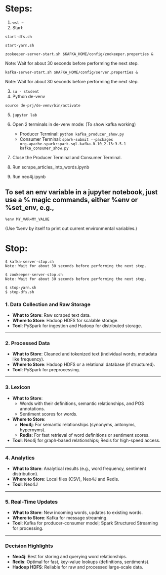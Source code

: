 # Steps:
1. ```wsl ~```
2. Start: 
  ```
  start-dfs.sh
  ```
  ```
  start-yarn.sh
  ```
  ```
  zookeeper-server-start.sh $KAFKA_HOME/config/zookeeper.properties &
  ```
  Note: Wait for about 30 seconds before performing the next step.
  ```
  kafka-server-start.sh $KAFKA_HOME/config/server.properties &
  ```
  Note: Wait for about 30 seconds before performing the next step.

3. ```su - student```
4.  Python de-venv
  ```
  source de-prj/de-venv/bin/activate
  ```
5. ```jupyter lab```
6. Open 2 terminals in de-venv mode: (To show kafka working)
   - Producer Terminal:
       ```python kafka_producer_show.py```
   - Consumer Terminal:
        ```spark-submit --packages org.apache.spark:spark-sql-kafka-0-10_2.13:3.5.1 kafka_consumer_show.py```

7. Close the Producer Terminal and Consumer Terminal.
8. Run scrape_articles_into_words.ipynb
9. Run neo4j.ipynb




## To set an env variable in a jupyter notebook, just use a % magic commands, either %env or %set_env, e.g.,
```
%env MY_VAR=MY_VALUE
```
(Use %env by itself to print out current environmental variables.)






# Stop: 
```
$ kafka-server-stop.sh
Note: Wait for about 30 seconds before performing the next step.

$ zookeeper-server-stop.sh
Note: Wait for about 30 seconds before performing the next step.

$ stop-yarn.sh
$ stop-dfs.sh
```


### **1. Data Collection and Raw Storage**  
- **What to Store**: Raw scraped text data.  
- **Where to Store**: Hadoop HDFS for scalable storage.  
- **Tool**: PySpark for ingestion and Hadoop for distributed storage.  

---

### **2. Processed Data**  
- **What to Store**: Cleaned and tokenized text (individual words, metadata like frequency).  
- **Where to Store**: Hadoop HDFS or a relational database (if structured).  
- **Tool**: PySpark for preprocessing.  

---

### **3. Lexicon**  
- **What to Store**:  
  - Words with their definitions, semantic relationships, and POS annotations.  
  - Sentiment scores for words.  
- **Where to Store**:  
  - **Neo4j**: For semantic relationships (synonyms, antonyms, hypernyms).  
  - **Redis**: For fast retrieval of word definitions or sentiment scores.  
- **Tool**: Neo4j for graph-based relationships; Redis for high-speed access.  

---

### **4. Analytics**  
- **What to Store**: Analytical results (e.g., word frequency, sentiment distribution).  
- **Where to Store**: Local files (CSV), Neo4J and Redis.
- **Tool**: Neo4J

---

### **5. Real-Time Updates**  
- **What to Store**: New incoming words, updates to existing words.  
- **Where to Store**: Kafka for message streaming.  
- **Tool**: Kafka for producer-consumer model; Spark Structured Streaming for processing.  

---

### **Decision Highlights**  
- **Neo4j**: Best for storing and querying word relationships.  
- **Redis**: Optimal for fast, key-value lookups (definitions, sentiments).  
- **Hadoop HDFS**: Reliable for raw and processed large-scale data.
